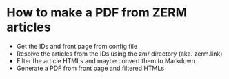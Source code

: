 # How to make a PDF from ZERM articles

* Get the IDs and front page from config file
* Resolve the articles from the IDs using the zm/ directory (aka. zerm.link)
* Filter the article HTMLs and maybe convert them to Markdown
* Generate a PDF from front page and filtered HTMLs
